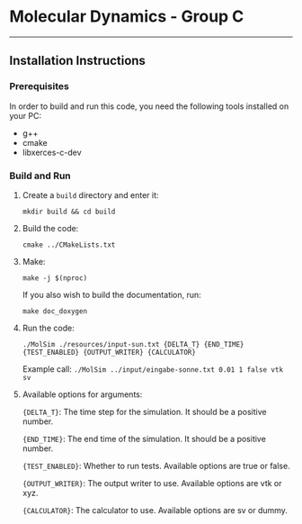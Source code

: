 # Molecular Dynamics - Group C

---

## Installation Instructions

### Prerequisites

In order to build and run this code, you need the following tools installed on your PC:

- g++
- cmake
- libxerces-c-dev

### Build and Run

1. Create a `build` directory and enter it:

   `mkdir build && cd build`

2. Build the code:

   `cmake ../CMakeLists.txt`

3. Make:

   `make -j $(nproc)`

   If you also wish to build the documentation, run:

   `make doc_doxygen`

4. Run the code:

   `./MolSim ./resources/input-sun.txt {DELTA_T} {END_TIME} {TEST_ENABLED} {OUTPUT_WRITER} {CALCULATOR}`

   Example call: `./MolSim ../input/eingabe-sonne.txt 0.01 1 false vtk sv`
5. Available options for arguments:

   `{DELTA_T}`: The time step for the simulation. It should be a positive number.

   `{END_TIME}`: The end time of the simulation. It should be a positive number.

   `{TEST_ENABLED}`: Whether to run tests. Available options are true or false.

   `{OUTPUT_WRITER}`: The output writer to use. Available options are vtk or xyz.

   `{CALCULATOR}`: The calculator to use. Available options are sv or dummy.
